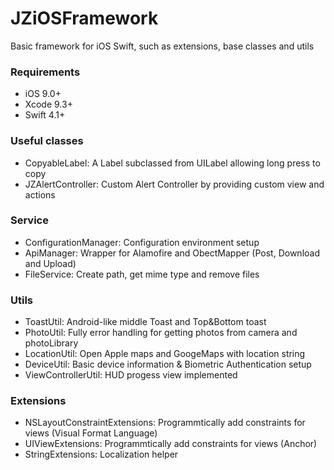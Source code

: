 # JZiOSFramework

Basic framework for iOS Swift, such as extensions, base classes and utils

### Requirements

- iOS 9.0+
- Xcode 9.3+
- Swift 4.1+

### Useful classes

- CopyableLabel: A Label subclassed from UILabel allowing long press to copy
- JZAlertController: Custom Alert Controller by providing custom view and actions

### Service

- ConfigurationManager: Configuration environment setup
- ApiManager: Wrapper for Alamofire and ObectMapper (Post, Download and Upload)
- FileService: Create path, get mime type and remove files

### Utils

- ToastUtil: Android-like middle Toast and Top&Bottom toast
- PhotoUtil: Fully error handling for getting photos from camera and photoLibrary
- LocationUtil: Open Apple maps and GoogeMaps with location string
- DeviceUtil: Basic device information & Biometric Authentication setup
- ViewControllerUtil: HUD progess view implemented

### Extensions

- NSLayoutConstraintExtensions: Programmtically add constraints for views (Visual Format Language)
- UIViewExtensions: Programmtically add constraints for views (Anchor)
- StringExtensions: Localization helper
